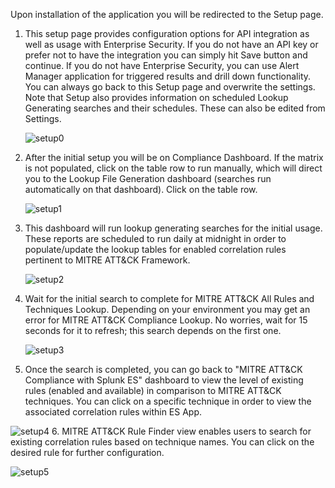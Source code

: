 Upon installation of the application you will be redirected to the Setup page.

1.  This setup page provides configuration options for API integration as well as usage with Enterprise Security.  If you do not have an API key or prefer not to have the integration you can simply hit Save button and continue.  If you do not have Enterprise Security, you can use Alert Manager application for triggered results and drill down functionality.  You can always go back to this Setup page and overwrite the settings.  Note that Setup also provides information on scheduled Lookup Generating searches and their schedules.  These can also be edited from Settings.

    ![setup0]
2. After the initial setup you will be on Compliance Dashboard.  If the matrix is not populated, click on the table row to run manually, which will direct you to the Lookup File Generation dashboard (searches run automatically on that dashboard).  Click on the table row.

     ![setup1]
 3. This dashboard will run lookup generating searches for the initial usage. These reports are scheduled to run daily at midnight in order to populate/update the lookup tables for enabled correlation rules pertinent to MITRE ATT&CK Framework.

    ![setup2]
4. Wait for the initial search to complete for MITRE ATT&CK All Rules and Techniques Lookup.  Depending on your environment you may get an error for MITRE ATT&CK Compliance Lookup.  No worries, wait for 15 seconds for it to refresh; this search depends on the first one.

   ![setup3]
5. Once the search is completed, you can go back to "MITRE ATT&CK Compliance with Splunk ES" dashboard to view the level of existing rules (enabled and available) in comparison to MITRE ATT&CK techniques. You can click on a specific technique in order to view the associated correlation rules within ES App.

  ![setup4]
6. MITRE ATT&CK Rule Finder view enables users to search for existing correlation rules based on technique names.  You can click on the desired rule for further configuration.

   ![setup5]


[setup0]: assets/img/setup0.png
[setup1]: assets/img/setup1.png
[setup2]: assets/img/setup2.png
[setup3]: assets/img/setup3.png
[setup4]: assets/img/setup4.png
[setup5]: assets/img/setup5.png
[setup6]: assets/img/setup6.png
